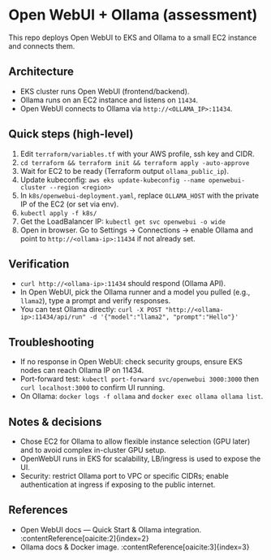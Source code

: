 # Open WebUI + Ollama (assessment)

This repo deploys Open WebUI to EKS and Ollama to a small EC2 instance and connects them.

## Architecture
- EKS cluster runs Open WebUI (frontend/backend).
- Ollama runs on an EC2 instance and listens on `11434`.
- Open WebUI connects to Ollama via `http://<OLLAMA_IP>:11434`.

## Quick steps (high-level)
1. Edit `terraform/variables.tf` with your AWS profile, ssh key and CIDR.
2. `cd terraform && terraform init && terraform apply -auto-approve`
3. Wait for EC2 to be ready (Terraform output `ollama_public_ip`).
4. Update kubeconfig: `aws eks update-kubeconfig --name openwebui-cluster --region <region>`
5. In `k8s/openwebui-deployment.yaml`, replace `OLLAMA_HOST` with the private IP of the EC2 (or set via env).
6. `kubectl apply -f k8s/`
7. Get the LoadBalancer IP: `kubectl get svc openwebui -o wide`
8. Open in browser. Go to Settings → Connections → enable Ollama and point to `http://<ollama-ip>:11434` if not already set.

## Verification
- `curl http://<ollama-ip>:11434` should respond (Ollama API).
- In Open WebUI, pick the Ollama runner and a model you pulled (e.g., `llama2`), type a prompt and verify responses.
- You can test Ollama directly: `curl -X POST "http://<ollama-ip>:11434/api/run" -d '{"model":"llama2", "prompt":"Hello"}'`

## Troubleshooting
- If no response in Open WebUI: check security groups, ensure EKS nodes can reach Ollama IP on 11434.
- Port-forward test: `kubectl port-forward svc/openwebui 3000:3000` then `curl localhost:3000` to confirm UI running.
- On Ollama: `docker logs -f ollama` and `docker exec ollama ollama list`.

## Notes & decisions
- Chose EC2 for Ollama to allow flexible instance selection (GPU later) and to avoid complex in-cluster GPU setup.
- OpenWebUI runs in EKS for scalability, LB/ingress is used to expose the UI.
- Security: restrict Ollama port to VPC or specific CIDRs; enable authentication at ingress if exposing to the public internet.

## References
- Open WebUI docs — Quick Start & Ollama integration. :contentReference[oaicite:2]{index=2}
- Ollama docs & Docker image. :contentReference[oaicite:3]{index=3}